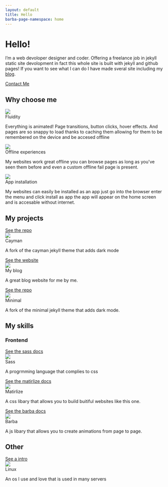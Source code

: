 ```yaml
---
layout: default
title: Hello
barba-page-namespace: home
---
```


# Hello!

I’m a web devoloper designer and coder. Offering a freelance job in jekyll static site devolopment in fact this whole site is built with jekyll and github pages! If you want to see what I can do I have made sveral site including my [blog](https://godalming123.github.io/blog/).

<a target="_blank" href="mailto: r2hk9ahnf@relay.firefox.com" class="btn waves-effect waves-light">Contact Me</a>

## Why choose me
<div class="card-container alignment-2">
      <div class="clickable-div card grey lighten-4 waves-effect">
        <!-- image -->
        <div class="card-image">
          <img loading="lazy" src="{{ document.front-image }}">
        </div>
        <!-- text -->
        <div class="card-content">
          <!-- title -->
          <span class="card-title">Fluidity</span>
          <!-- desription -->
          <p>Everything is animated! Page transitions, button clicks, hover effects. And pages are so snappy to load thanks to caching them allowing for them to be remembered on the device and be accesed offline</p>
        </div>
      </div>
      <div class="clickable-div card grey lighten-4 waves-effect">
        <!-- image -->
        <div class="card-image">
          <img loading="lazy" src="{{ document.front-image }}">
        </div>
        <!-- text -->
        <div class="card-content">
          <!-- title -->
          <span class="card-title">Offline experiences</span>
          <!-- desription -->
          <p>My websites work great offline you can browse pages as long as you've seen them before and even a custom offline fail page is present.</p>
        </div>
      </div>
     <div class="clickable-div card grey lighten-4 waves-effect">
        <!-- image -->
        <div class="card-image">
          <img loading="lazy" src="{{ document.front-image }}">
        </div>
        <!-- text -->
        <div class="card-content">
          <!-- title -->
          <span class="card-title">App installation</span>
          <!-- desription -->
          <p>My websites can easily be installed as an app just go into the browser enter the menu and click install as app the app will appear on the home screen and is accesable without internet.</p>
        </div>
      </div>
  </div>

## My projects
<div class="card-container alignment-2">
      <div class="clickable-div card grey lighten-4 waves-effect">
        <!-- url -->
        <a href="https://github.com/godalming123/cayman/tree/patch-1" class="clickable-div-link">See the repo</a>
        <!-- image -->
        <div class="card-image">
          <img loading="lazy" src="{{ document.front-image }}">
        </div>
        <!-- text -->
        <div class="card-content">
          <!-- title -->
          <span class="card-title">Cayman</span>
          <!-- desription -->
          <p>A fork of the cayman jekyll theme that adds dark mode</p>
        </div>
      </div>
      <div class="clickable-div card grey lighten-4 waves-effect">
        <!-- url -->
        <a href="https://godalming123.github.io/blog" class="clickable-div-link">See the website</a>
        <!-- image -->
        <div class="card-image">
          <img loading="lazy" src="{{ document.front-image }}">
        </div>
        <!-- text -->
        <div class="card-content">
          <!-- title -->
          <span class="card-title">My blog</span>
          <!-- desription -->
          <p>A great blog website for me by me.</p>
        </div>
      </div>
      <div class="clickable-div card grey lighten-4 waves-effect">
        <!-- url -->
        <a href="https://github.com/godalming123/minimal" class="clickable-div-link">See the repo</a>
        <!-- image -->
        <div class="card-image">
          <img loading="lazy" src="{{ document.front-image }}">
        </div>
        <!-- text -->
        <div class="card-content">
          <!-- title -->
          <span class="card-title">Minimal</span>
          <!-- desription -->
          <p>A fork of the minimal jekyll theme that adds dark mode.</p>
        </div>
      </div>
  </div>

## My skills

### Frontend
<div class="card-container alignment-2">
      <div class="clickable-div card grey lighten-4 waves-effect">
        <!-- url -->
        <a href="https://sass-lang.com/" class="clickable-div-link">See the sass docs</a>
        <!-- image -->
        <div class="card-image">
          <img loading="lazy" src="{{ document.front-image }}">
        </div>
        <!-- text -->
        <div class="card-content">
          <!-- title -->
          <span class="card-title">Sass</span>
          <!-- desription -->
          <p>A progrmming language that complies to css</p>
        </div>
      </div>
      <div class="clickable-div card grey lighten-4 waves-effect">
        <!-- url -->
        <a href="https://materializecss.com/" class="clickable-div-link">See the matirlize docs</a>
        <!-- image -->
        <div class="card-image">
          <img loading="lazy" src="{{ document.front-image }}">
        </div>
        <!-- text -->
        <div class="card-content">
          <!-- title -->
          <span class="card-title">Matirlize</span>
          <!-- desription -->
          <p>A css libary that allows you to build buitiful websites like this one.</p>
        </div>
      </div>
      <div class="clickable-div card grey lighten-4 waves-effect">
        <!-- url -->
        <a href="https://barba.js.org/" class="clickable-div-link">See the barba docs</a>
        <!-- image -->
        <div class="card-image">
          <img loading="lazy" src="{{ document.front-image }}">
        </div>
        <!-- text -->
        <div class="card-content">
          <!-- title -->
          <span class="card-title">Barba</span>
          <!-- desription -->
          <p>A js libary that allows you to create animations from page to page.</p>
        </div>
      </div>
  </div>

## Other
<div>
      <div class="clickable-div card grey lighten-4 waves-effect">
        <!-- url -->
        <a href="https://tldp.org/LDP/intro-linux/intro-linux.pdf" class="clickable-div-link">See a intro</a>
        <!-- image -->
        <div class="card-image">
          <img loading="lazy" src="{{ document.front-image }}">
        </div>
        <!-- text -->
        <div class="card-content">
          <!-- title -->
          <span class="card-title">Linux</span>
          <!-- desription -->
          <p>An os I use and love that is used in many servers</p>
        </div>
      </div>
  </div>